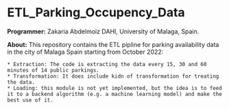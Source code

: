 # ETL_Parking_Occupency_Data

**Programmer:** Zakaria Abdelmoiz DAHI, University of Malaga, Spain.

**About:** This repository contains the ETL pipline for parking availability data in the city of Malaga Spain starting from October 2022:

	* Extraction: The code is extracting the data every 15, 30 and 60 minutes of 14 public parkings. 
	* Transformation: It does include kidn of transformation for treating the data.
	* Loading: this module is not yet implemented, but the idea is to feed it to a backend algorithm (e.g. a machine learning model) and make the best use of it.  
